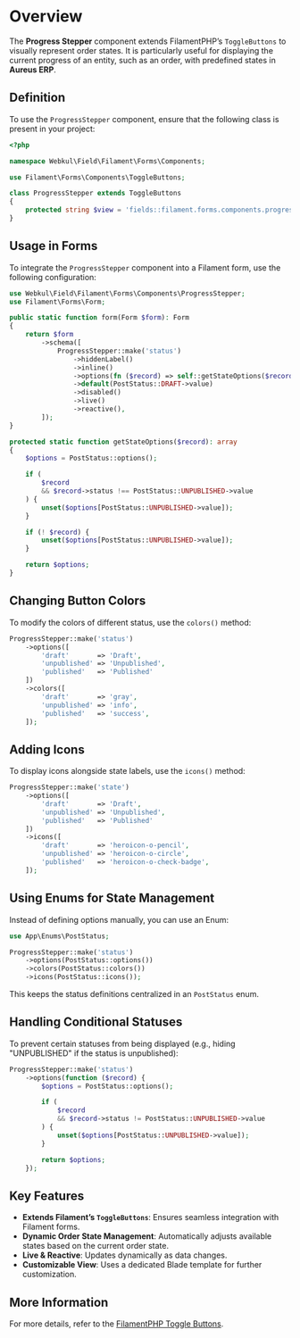 # **Overview**

The **Progress Stepper** component extends FilamentPHP’s `ToggleButtons` to visually represent order states. It is particularly useful for displaying the current progress of an entity, such as an order, with predefined states in **Aureus ERP**.

## **Definition**

To use the `ProgressStepper` component, ensure that the following class is present in your project:

```php
<?php

namespace Webkul\Field\Filament\Forms\Components;

use Filament\Forms\Components\ToggleButtons;

class ProgressStepper extends ToggleButtons
{
    protected string $view = 'fields::filament.forms.components.progress-stepper.index';
}
```

## **Usage in Forms**

To integrate the `ProgressStepper` component into a Filament form, use the following configuration:

```php
use Webkul\Field\Filament\Forms\Components\ProgressStepper;
use Filament\Forms\Form;

public static function form(Form $form): Form
{
    return $form
        ->schema([
            ProgressStepper::make('status')
                ->hiddenLabel()
                ->inline()
                ->options(fn ($record) => self::getStateOptions($record))
                ->default(PostStatus::DRAFT->value)
                ->disabled()
                ->live()
                ->reactive(),
        ]);
}

protected static function getStateOptions($record): array
{
    $options = PostStatus::options();

    if (
        $record
        && $record->status !== PostStatus::UNPUBLISHED->value
    ) {
        unset($options[PostStatus::UNPUBLISHED->value]);
    }

    if (! $record) {
        unset($options[PostStatus::UNPUBLISHED->value]);
    }

    return $options;
}
```

## **Changing Button Colors**

To modify the colors of different status, use the `colors()` method:

```php
ProgressStepper::make('status')
    ->options([
        'draft'       => 'Draft',
        'unpublished' => 'Unpublished',
        'published'   => 'Published'
    ])
    ->colors([
        'draft'       => 'gray',
        'unpublished' => 'info',
        'published'   => 'success',
    ]);
```

## **Adding Icons**

To display icons alongside state labels, use the `icons()` method:

```php
ProgressStepper::make('state')
    ->options([
        'draft'       => 'Draft',
        'unpublished' => 'Unpublished',
        'published'   => 'Published'
    ])
    ->icons([
        'draft'       => 'heroicon-o-pencil',
        'unpublished' => 'heroicon-o-circle',
        'published'   => 'heroicon-o-check-badge',
    ]);
```

## **Using Enums for State Management**

Instead of defining options manually, you can use an Enum:

```php
use App\Enums\PostStatus;

ProgressStepper::make('status')
    ->options(PostStatus::options())
    ->colors(PostStatus::colors())
    ->icons(PostStatus::icons());
```

This keeps the status definitions centralized in an `PostStatus` enum.

## **Handling Conditional Statuses**

To prevent certain statuses from being displayed (e.g., hiding "UNPUBLISHED" if the status is unpublished):

```php
ProgressStepper::make('status')
    ->options(function ($record) {
        $options = PostStatus::options();

        if (
            $record
            && $record->status != PostStatus::UNPUBLISHED->value
        ) {
            unset($options[PostStatus::UNPUBLISHED->value]);
        }

        return $options;
    });
```

## **Key Features**

- **Extends Filament’s `ToggleButtons`**: Ensures seamless integration with Filament forms.
- **Dynamic Order State Management**: Automatically adjusts available states based on the current order state.
- **Live & Reactive**: Updates dynamically as data changes.
- **Customizable View**: Uses a dedicated Blade template for further customization.

## More Information

For more details, refer to the <a href="https://filamentphp.com/docs/3.x/forms/fields/toggle-buttons" rel="nofollow external noopener noreferrer" target="_blank">FilamentPHP Toggle Buttons</a>.

